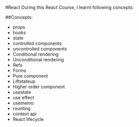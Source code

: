 #React
During this React Course, I learnt following concepts:

##Concepts:

* props
* hooks
* state
* controlled components
* uncontrolled components
* Conditional rendering
* Unconditional rendering
* Refs
* Forms
* Pure component
* Liftstateup
* Higher order component
* usestate
* use effect
* usememo
* rounting
* context api
* React lifecycle


